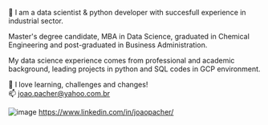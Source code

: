 👋 I am a data scientist & python developer with succesfull experience in industrial sector.

Master's degree candidate, MBA in Data Science, graduated in Chemical Engineering and post-graduated in Business Administration.

My data science experience comes from professional and academic background, leading projects in python and SQL codes in GCP environment.      
     
💞️ I love learning, challenges and changes!   
📫 joao.pacher@yahoo.com.br

![image](https://github.com/jlpacher/jlpacher/assets/80042677/457d594a-01c2-4eea-94ee-43e7f5f67090) https://www.linkedin.com/in/joaopacher/


<!---
jlpacher/jlpacher is a ✨ special ✨ repository because its `README.md` (this file) appears on your GitHub profile.
You can click the Preview link to take a look at your changes.
--->
